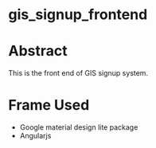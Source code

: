 # gis_signup_frontend

# Abstract
This is the front end of GIS signup system.

# Frame Used
* Google material design lite package
* Angularjs
